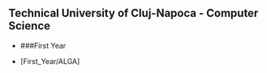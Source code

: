 ## Technical University of Cluj-Napoca - Computer Science

  * ###First Year

  * [First_Year/ALGA]
